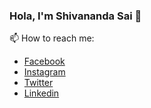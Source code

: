 ### Hola, I'm Shivananda Sai 👋

📫 How to reach me:
- [Facebook](https://www.facebook.com/shivanandasai.38/)
- [Instagram](https://www.instagram.com/imshiv.exe/)
- [Twitter](https://twitter.com/shivananda_ssk)
- [Linkedin](https://www.linkedin.com/in/shivanandasai/)



